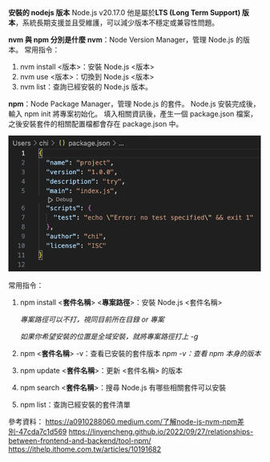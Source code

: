 **安裝的 nodejs 版本**
Node.js v20.17.0
他是屬於**LTS (Long Term Support) 版本**，系統長期支援並且受維護，可以減少版本不穩定或兼容性問題。

**nvm 與 npm 分別是什麼**
**nvm**：Node Version Manager，管理 Node.js 的版本。
常用指令：

1. nvm install <版本>：安裝 Node.js <版本>
2. nvm use <版本>：切換到 Node.js <版本>
3. nvm list：查詢已經安裝的 Node.js 版本。

**npm**：Node Package Manager，管理 Node.js 的套件。
Node.js 安裝完成後，輸入 npm init 將專案初始化。
填入相關資訊後，產生一個 package.json 檔案，
之後安裝套件的相關配置檔都會存在 package.json 中。

![image](https://github.com/chihsuanyi/113CSD/blob/main/image/package_js.png)

常用指令：

1. npm install <**套件名稱**> <**專案路徑**>：安裝 Node.js <套件名稱>

   _專案路徑可以不打，視同目前所在目錄 or 專案_

   _如果你希望安裝的位置是全域安裝，就將專案路徑打上 -g_

2. npm <**套件名稱**> -v：查看已安裝的套件版本 _npm -v：查看 npm 本身的版本_
3. npm update <**套件名稱**>：更新 <套件名稱> 的版本
4. npm search <**套件名稱**>：搜尋 Node.js 有哪些相關套件可以安裝
5. npm list：查詢已經安裝的套件清單

參考資料：
https://a0910288060.medium.com/了解node-js-nvm-npm差別-47cda7c1d569
https://linyencheng.github.io/2022/09/27/relationships-between-frontend-and-backend/tool-npm/
https://ithelp.ithome.com.tw/articles/10191682
